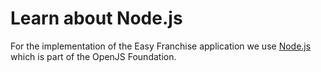 # Learn about Node.js

For the implementation of the Easy Franchise application we use [Node.js](https://nodejs.org/en/about/) which is part of the OpenJS Foundation.